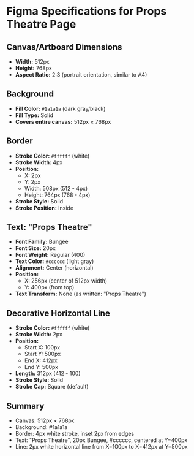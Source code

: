 # Figma Specifications for Props Theatre Page

## Canvas/Artboard Dimensions
- **Width:** 512px
- **Height:** 768px
- **Aspect Ratio:** 2:3 (portrait orientation, similar to A4)

## Background
- **Fill Color:** `#1a1a1a` (dark gray/black)
- **Fill Type:** Solid
- **Covers entire canvas:** 512px × 768px

## Border
- **Stroke Color:** `#ffffff` (white)
- **Stroke Width:** 4px
- **Position:** 
  - X: 2px
  - Y: 2px
  - Width: 508px (512 - 4px)
  - Height: 764px (768 - 4px)
- **Stroke Style:** Solid
- **Stroke Position:** Inside

## Text: "Props Theatre"
- **Font Family:** Bungee
- **Font Size:** 20px
- **Font Weight:** Regular (400)
- **Text Color:** `#cccccc` (light gray)
- **Alignment:** Center (horizontal)
- **Position:**
  - X: 256px (center of 512px width)
  - Y: 400px (from top)
- **Text Transform:** None (as written: "Props Theatre")

## Decorative Horizontal Line
- **Stroke Color:** `#ffffff` (white)
- **Stroke Width:** 2px
- **Position:**
  - Start X: 100px
  - Start Y: 500px
  - End X: 412px
  - End Y: 500px
- **Length:** 312px (412 - 100)
- **Stroke Style:** Solid
- **Stroke Cap:** Square (default)

## Summary
- Canvas: 512px × 768px
- Background: #1a1a1a
- Border: 4px white stroke, inset 2px from edges
- Text: "Props Theatre", 20px Bungee, #cccccc, centered at Y=400px
- Line: 2px white horizontal line from X=100px to X=412px at Y=500px

